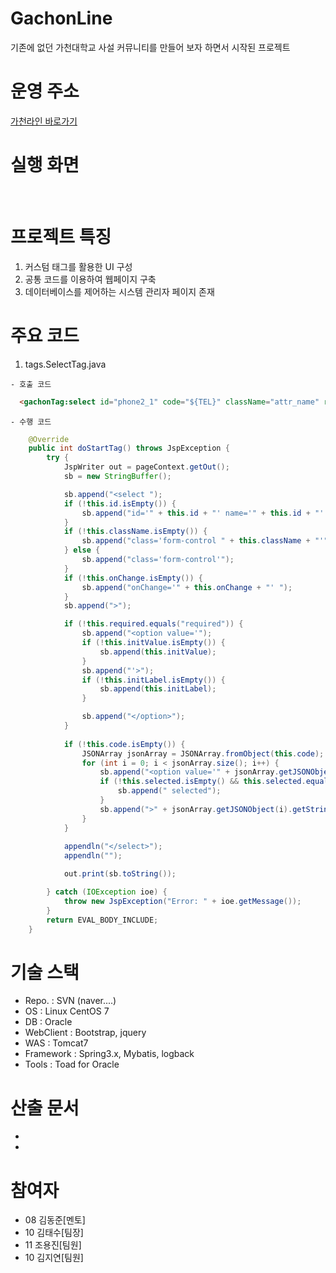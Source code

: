# GachonLine

  기존에 없던 가천대학교 사설 커뮤니티를 만들어 보자 하면서 시작된 프로젝트

# 운영 주소

 [가천라인 바로가기](http://likemilk.fun25.co.kr:15405)

# 실행 화면

 ![]()
 ![]()

# 프로젝트 특징
 1. 커스텀 태그를 활용한 UI 구성
 2. 공통 코드를 이용하여 웹페이지 구축
 3. 데이터베이스를 제어하는 시스템 관리자 페이지 존재 

# 주요 코드
 
  1. tags.SelectTag.java 

    - 호출 코드
``` html
  <gachonTag:select id="phone2_1" code="${TEL}" className="attr_name" required="required" />
``` 
    - 수행 코드
``` java
	@Override
	public int doStartTag() throws JspException {
		try {
			JspWriter out = pageContext.getOut();
			sb = new StringBuffer();

			sb.append("<select ");
			if (!this.id.isEmpty()) {
				sb.append("id='" + this.id + "' name='" + this.id + "' ");
			}
			if (!this.className.isEmpty()) {
				sb.append("class='form-control " + this.className + "'");
			} else {
				sb.append("class='form-control'");
			}
			if (!this.onChange.isEmpty()) {
				sb.append("onChange='" + this.onChange + "' ");
			}
			sb.append(">");

			if (!this.required.equals("required")) {
				sb.append("<option value='");
				if (!this.initValue.isEmpty()) {
					sb.append(this.initValue);
				}
				sb.append("'>");
				if (!this.initLabel.isEmpty()) {
					sb.append(this.initLabel);
				}

				sb.append("</option>");
			}
			
			if (!this.code.isEmpty()) {
				JSONArray jsonArray = JSONArray.fromObject(this.code);
				for (int i = 0; i < jsonArray.size(); i++) {
					sb.append("<option value='" + jsonArray.getJSONObject(i).getString("value") + "'");
					if (!this.selected.isEmpty() && this.selected.equals(jsonArray.getJSONObject(i).getString("value"))) {
						sb.append(" selected");
					}
					sb.append(">" + jsonArray.getJSONObject(i).getString("label") + "</option>");
				}
			}
			
			appendln("</select>");
			appendln("");

			out.print(sb.toString());

		} catch (IOException ioe) {
			throw new JspException("Error: " + ioe.getMessage());
		}
		return EVAL_BODY_INCLUDE;
	}
```

# 기술 스택
 - Repo. : SVN (naver....)
 - OS : Linux CentOS 7
 - DB : Oracle
 - WebClient : Bootstrap, jquery
 - WAS : Tomcat7
 - Framework : Spring3.x, Mybatis, logback
 - Tools : Toad for Oracle

# 산출 문서

 - []()
 - []()

# 참여자
 - 08 김동준[멘토]
 - 10 김태수[팀장]
 - 11 조용진[팀원]
 - 10 김지연[팀원]


